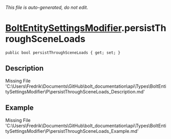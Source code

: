 *This file is auto-generated, do not edit.*

# [BoltEntitySettingsModifier](Types/BoltEntitySettingsModifier.md).persistThroughSceneLoads
`public bool persistThroughSceneLoads { get; set; }`
## Description
Missing File 'C:\Users\Fredrik\Documents\GitHub\bolt_documentation\api\Types\BoltEntitySettingsModifier\P\persistThroughSceneLoads_Description.md'
## Example
Missing File 'C:\Users\Fredrik\Documents\GitHub\bolt_documentation\api\Types\BoltEntitySettingsModifier\P\persistThroughSceneLoads_Example.md'
